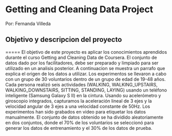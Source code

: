 # Getting and Cleaning Data Project 
Por: Fernanda Villeda

## Objetivo y descripcion del proyecto
=====
El objetivo de este proyecto es aplicar los conocimientos aprendidos durante el curso Getting and Cleaning Data de Coursera. El conjunto de datos dado por los facilitadores, debe ser preparado y limpiado para ser utilizado en un analisis posterior. A continuacion se muestra un parrafo que explica el origen de los datos a utilizar. 
Los experimentos se llevaron a cabo con un grupo de 30 voluntarios dentro de un grupo de edad de 19-48 años. Cada persona realizó seis actividades (WALKING, WALKING_UPSTAIRS, WALKING_DOWNSTAIRS, SITTING, STANDING, LAYING) usando un teléfono inteligente (Samsung Galaxy S II) en la cintura. Usando su acelerómetro y giroscopio integrados, capturamos la aceleración lineal de 3 ejes y la velocidad angular de 3 ejes a una velocidad constante de 50Hz. Los experimentos han sido grabados en video para etiquetar los datos manualmente. El conjunto de datos obtenido se ha dividido aleatoriamente en dos conjuntos, donde el 70% de los voluntarios se seleccionó para generar los datos de entrenamiento y el 30% de los datos de prueba.

